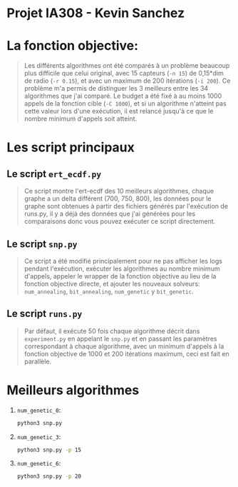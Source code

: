 Projet IA308 - Kevin Sanchez
========================================

# La fonction objective:

> Les différents algorithmes ont été comparés à un problème beaucoup plus difficile que celui original, avec 15 capteurs (```-n 15```) de 0,15*dim de radio (```-r 0.15```), et avec un maximum de 200 itérations (```-i 200```). Ce problème m'a permis de distinguer les 3 meilleurs entre les 34 algorithmes que j'ai comparé. Le budget a été fixé à au moins 1000 appels de la fonction cible (```-C 1000```), et si un algorithme n'atteint pas cette valeur lors d'une exécution, il est relancé jusqu'à ce que le nombre minimum d'appels soit atteint.


# Les script principaux

## Le script ```ert_ecdf.py```


> Ce script montre l'ert-ecdf des 10 meilleurs algorithmes, chaque graphe a un delta différent (700, 750, 800), les données pour le graphe sont obtenues à partir des fichiers générés par l'exécution de runs.py, il y a déjà des données que j'ai générées pour les comparaisons donc vous pouvez exécuter ce script directement.


## Le script ```snp.py```

> Ce script a été modifié principalement pour ne pas afficher les logs pendant l'exécution, exécuter les algorithmes au nombre minimum d'appels, appeler le wrapper de la fonction objective au lieu de la fonction objective directe, et ajouter les nouveaux solveurs: ```num_annealing```, ```bit_annealing```, ```num_genetic``` y ```bit_genetic```.


## Le script ```runs.py```

>  Par défaut, il exécute 50 fois chaque algorithme décrit dans ```experiment.py``` en appelant le ```snp.py``` et en passant les paramètres correspondant à chaque algorithme, avec un minimum d'appels à la fonction objective de 1000 et 200 itérations maximum, ceci est fait en parallèle.

# Meilleurs algorithmes

1. ```num_genetic_0```:
    ```bash
    python3 snp.py
    ```
2. ```num_genetic_3```:
    ```bash
    python3 snp.py -p 15
    ```
3. ```num_genetic_6```:
    ```bash
    python3 snp.py -p 20
    ```